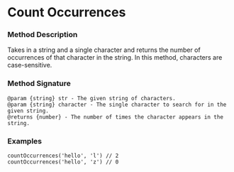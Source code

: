 # Count Occurrences

### Method Description

Takes in a string and a single character and returns the number of occurrences of that character in the string. In this method, characters are case-sensitive.

### Method Signature

```
@param {string} str - The given string of characters.
@param {string} character - The single character to search for in the given string.
@returns {number} - The number of times the character appears in the string.
```

### Examples

```
countOccurrences('hello', 'l') // 2
countOccurrences('hello', 'z') // 0
```
